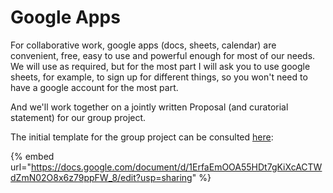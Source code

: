 # Google Apps

For collaborative work, google apps (docs, sheets, calendar) are convenient, free, easy to use and powerful enough for most of our needs. We will use as required, but for the most part I will ask you to use google sheets, for example, to sign up for different things, so you won't need to have a google account for the most part.&#x20;

And we'll work together on a jointly written Proposal (and curatorial statement) for our group project.&#x20;

The initial template for the group project can be consulted [here](https://docs.google.com/document/d/1ErfaEmOOA55HDt7gKiXcACTWdZmN02O8x6z79ppFW\_8/edit?usp=sharing):&#x20;

{% embed url="https://docs.google.com/document/d/1ErfaEmOOA55HDt7gKiXcACTWdZmN02O8x6z79ppFW_8/edit?usp=sharing" %}
